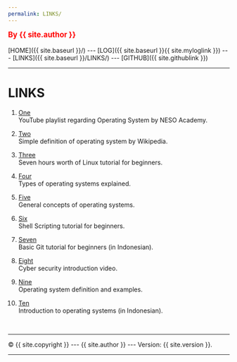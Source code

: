 ```yaml
---
permalink: LINKS/
---
```

<span style="color:red; font-weight:bold; font-size:larger;">By {{ site.author }}</span>
<br><br>
[HOME]({{ site.baseurl }}/) ---
[LOG]({{ site.baseurl }}{{ site.myloglink }}) ---
[LINKS]({{ site.baseurl }}/LINKS/) ---
[GITHUB]({{ site.githublink }})
<br>
<hr>

# LINKS

1. [One](https://www.youtube.com/playlist?list=PLBlnK6fEyqRiVhbXDGLXDk_OQAeuVcp2O)<br>
YouTube playlist regarding Operating System by NESO Academy.

2. [Two](https://simple.wikipedia.org/wiki/Operating_system)<br>
Simple definition of operating system by Wikipedia.

3. [Three](https://youtu.be/wBp0Rb-ZJak)<br>
Seven hours worth of Linux tutorial for beginners.

4. [Four](https://edu.gcfglobal.org/en/computerbasics/understanding-operating-systems/1/)<br>
Types of operating systems explained.

5. [Five](https://youtu.be/9GDX-IyZ_C8)<br>
General concepts of operating systems.

6. [Six](https://youtu.be/GtovwKDemnI)<br>
Shell Scripting tutorial for beginners.

7. [Seven](https://youtu.be/fQbTeNX1mvM)<br>
Basic Git tutorial for beginners (in Indonesian).

8. [Eight](https://youtu.be/U_P23SqJaDc)<br>
Cyber security introduction video.

9. [Nine](https://www.lifewire.com/operating-systems-2625912)<br>
Operating system definition and examples.

10. [Ten](https://youtu.be/yxtvwVUuIqk)<br>
Introduction to operating systems (in Indonesian).

<br>
<hr>
&copy; {{ site.copyright }} --- {{ site.author }} --- Version: {{ site.version }}.
<hr>
<br>
